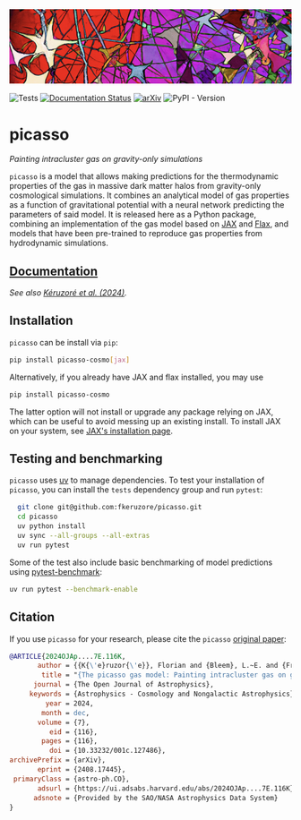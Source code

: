 <div align="center">
<img src="https://raw.githubusercontent.com/fkeruzore/fkeruzore.github.io/master/images/picasso_header.png" alt="logo"></img>
</div>

![Tests](https://github.com/fkeruzore/picasso/actions/workflows/python-tests.yml/badge.svg)
[![Documentation Status](https://readthedocs.org/projects/picasso-cosmo/badge/?version=latest)](https://picasso-cosmo.readthedocs.io/en/latest/?badge=latest)
[![arXiv](https://img.shields.io/badge/arXiv-2408.17445-b31b1b.svg)](https://arxiv.org/abs/2408.17445)
![PyPI - Version](https://img.shields.io/pypi/v/picasso-cosmo)

# picasso

*Painting intracluster gas on gravity-only simulations*

`picasso` is a model that allows making predictions for the thermodynamic properties of the gas in massive dark matter halos from gravity-only cosmological simulations.
It combines an analytical model of gas properties as a function of gravitational potential with a neural network predicting the parameters of said model.
It is released here as a Python package, combining an implementation of the gas model based on [JAX](https://jax.readthedocs.io/en/latest/) and [Flax](https://flax.readthedocs.io/en/latest/index.html), and models that have been pre-trained to reproduce gas properties from hydrodynamic simulations.

## [Documentation](https://picasso-cosmo.readthedocs.io/en/latest/)

*See also [Kéruzoré et al. (2024)](https://arxiv.org/abs/2408.17445).*

## Installation

`picasso` can be install via `pip`:

```sh
pip install picasso-cosmo[jax]
```

Alternatively, if you already have JAX and flax installed, you may use

```sh
pip install picasso-cosmo
```

The latter option will not install or upgrade any package relying on JAX, which can be useful to avoid messing up an existing install.
To install JAX on your system, see [JAX's installation page](https://github.com/google/jax#installation).

## Testing and benchmarking

`picasso` uses [uv](https://docs.astral.sh/uv/) to manage dependencies.
To test your installation of `picasso`, you can install the `tests` dependency group and run `pytest`:

```sh
  git clone git@github.com:fkeruzore/picasso.git
  cd picasso
  uv python install
  uv sync --all-groups --all-extras
  uv run pytest
```

Some of the test also include basic benchmarking of model predictions using [pytest-benchmark](https://pytest-benchmark.readthedocs.io/en/latest/):

```sh
uv run pytest --benchmark-enable
```

## Citation

If you use `picasso` for your research, please cite the `picasso` [original paper](https://astro.theoj.org/article/127486-the-picasso-gas-model-painting-intracluster-gas-on-gravity-only-simulations):

```bib
@ARTICLE{2024OJAp....7E.116K,
       author = {{K{\'e}ruzor{\'e}}, Florian and {Bleem}, L.~E. and {Frontiere}, N. and {Krishnan}, N. and {Buehlmann}, M. and {Emberson}, J.~D. and {Habib}, S. and {Larsen}, P.},
        title = "{The picasso gas model: Painting intracluster gas on gravity-only simulations}",
      journal = {The Open Journal of Astrophysics},
     keywords = {Astrophysics - Cosmology and Nongalactic Astrophysics},
         year = 2024,
        month = dec,
       volume = {7},
          eid = {116},
        pages = {116},
          doi = {10.33232/001c.127486},
archivePrefix = {arXiv},
       eprint = {2408.17445},
 primaryClass = {astro-ph.CO},
       adsurl = {https://ui.adsabs.harvard.edu/abs/2024OJAp....7E.116K},
      adsnote = {Provided by the SAO/NASA Astrophysics Data System}
}
```
